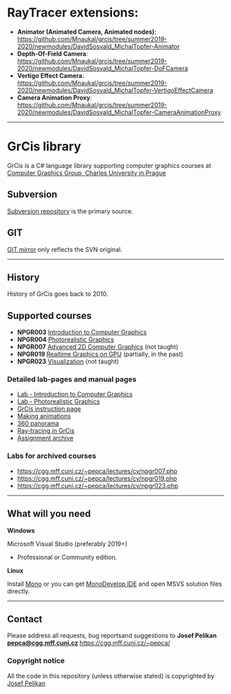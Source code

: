 # RayTracer extensions:

* **Animator (Animated Camera, Animated nodes)**: https://github.com/Mnaukal/grcis/tree/summer2019-2020/newmodules/DavidSosvald_MichalTopfer-Animator
* **Depth-Of-Field Camera**: https://github.com/Mnaukal/grcis/tree/summer2019-2020/newmodules/DavidSosvald_MichalTopfer-DoFCamera
* **Vertigo Effect Camera**: https://github.com/Mnaukal/grcis/tree/summer2019-2020/newmodules/DavidSosvald_MichalTopfer-VertigoEffectCamera
* **Camera Animation Proxy**: https://github.com/Mnaukal/grcis/tree/summer2019-2020/newmodules/DavidSosvald_MichalTopfer-CameraAnimationProxy

---

# GrCis library

GrCis is a C# language library supporting computer graphics courses
at [Computer Graphics Group, Charles University in Prague](https://cgg.mff.cuni.cz/)

## Subversion

[Subversion repository](svn://cgg.mff.cuni.cz/grcis/trunk)
is the primary source.

## GIT

[GIT mirror](https://github.com/pepcape/grcis.git) only
reflects the SVN original.

---

## History

History of GrCis goes back to 2010.

## Supported courses

- **NPGR003** [Introduction to Computer Graphics](https://cgg.mff.cuni.cz/lectures/npgr003.en.php)
- **NPGR004** [Photorealistic Graphics](https://cgg.mff.cuni.cz/lectures/npgr004.en.php)
- **NPGR007** [Advanced 2D Computer Graphics](https://cgg.mff.cuni.cz/lectures/npgr007.en.php)
  (not taught)
- **NPGR019** [Realtime Graphics on GPU](https://cgg.mff.cuni.cz/lectures/npgr019.en.php)
  (partially, in the past)
- **NPGR023** [Visualization](https://cgg.mff.cuni.cz/lectures/npgr023.en.php)
  (not taught)

### Detailed lab-pages and manual pages
- [Lab - Introduction to Computer Graphics](https://cgg.mff.cuni.cz/~pepca/lectures/cv/npgr003.php)
- [Lab - Photorealistic Graphics](https://cgg.mff.cuni.cz/~pepca/lectures/cv/npgr004.php)
- [GrCis instruction page](https://cgg.mff.cuni.cz/~pepca/grcis/)
- [Making animations](https://cgg.mff.cuni.cz/~pepca/grcis/animation.en.php)
- [360 panorama](https://cgg.mff.cuni.cz/~pepca/grcis/360.en.php)
- [Ray-tracing in GrCis](https://cgg.mff.cuni.cz/~pepca/grcis/rt.en.php)
- [Assignment archive](https://cgg.mff.cuni.cz/~pepca/lectures/cv/)

### Labs for archived courses
- https://cgg.mff.cuni.cz/~pepca/lectures/cv/npgr007.php
- https://cgg.mff.cuni.cz/~pepca/lectures/cv/npgr019.php
- https://cgg.mff.cuni.cz/~pepca/lectures/cv/npgr023.php

---

## What will you need

**Windows**

Microsoft Visual Studio (preferably 2019+)
- Professional or Community edition.

**Linux**

Install [Mono](http://www.mono-project.com/) or you can
get [MonoDevelop IDE](http://www.monodevelop.com/) and open MSVS solution
files directly.

---

## Contact

Please address all requests, bug reportsand suggestions to
**Josef Pelikan <pepca@cgg.mff.cuni.cz>**
https://cgg.mff.cuni.cz/~pepca/

### Copyright notice

All the code in this repository (unless otherwise stated) is copyrighted
by [Josef Pelikan](https://cgg.mff.cuni.cz/~pepca/)
